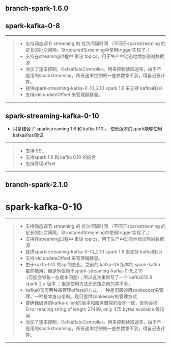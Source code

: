 
## branch-spark-1.6.0
## spark-kafka-0-8
---------------------
> - 支持动态调节 streaming 的 批次间隔时间 （不同于sparkstreaming 的 定长的批次间隔，StructuredStreaming中使用trigger实现了。） <br/>
> - 支持在streaming过程中 重设 topics，用于生产中动态地增加删减数据源 <br/>
> - 添加了速率控制，KafkaRateController。用来控制读取速率，由于不是用的sparkstreaming，所有速率控制的一些参数拿不到，得自己去计算。
> - 提供spark-streaming-kafka-0-10_2.10 spark 1.6 来支持 kafka的ssl <br/>
> - 支持rdd.updateOffset 来管理偏移量。 <br/>
--------------------

 ## spark-streaming-kafka-0-10
 * 只是结合了 sparkstreaming 1.6 和 kafka 010 。 使低版本的spark能够使用kafka的ssl验证 <br>
 --------------------
 > * 支持 SSL
 > * 支持spark 1.6 和 kafka 0.10 的结合
 > * 支持管理offset
 --------------------

## branch-spark-2.1.0
# spark-kafka-0-10
-------------------
> - 支持动态调节 streaming 的 批次间隔时间 （不同于sparkstreaming 的 定长的批次间隔，StructuredStreaming中使用trigger实现了。） <br/>
> - 支持在streaming过程中 重设 topics，用于生产中动态地增加删减数据源 <br/>
> - 提供spark-streaming-kafka-0-10_2.10 spark 1.6 来支持 kafka的ssl <br/>
> - 支持rdd.updateOffset 来管理偏移量。 <br/>
> - 由于kakfa-010 的api的变化，之前的 kafka-08 版本的 spark-kafka 虽然能用，但是他依赖于spark-streaming-kafka-0-8_2.10 <br/>.(可能会导致一些版本问题)；所以这次重新写了一个 kafka010 & spark-2.x 版本 ；但是使用方法还是跟之前的差不多， <br/>
> - kafka010有两种来管理offset的方式，一种是旧版的用zookeeper来管理，一种是本身自带的。现只提供zookeeper的管理方式
> - 要确保编译的kafka-client的版本和服务器端的版本一致，否则会报 Error reading string of length 27489, only 475 bytes available 等错误<br/>
> - 添加了速率控制，KafkaRateController。用来控制读取速率，由于不是用的sparkstreaming，所有速率控制的一些参数拿不到，得自己去计算。<br>
-------------------
